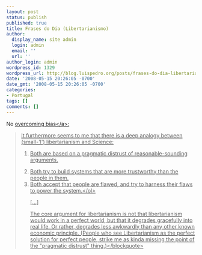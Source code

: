 ```yaml
---
layout: post
status: publish
published: true
title: Frases do Dia (Libertarianismo)
author:
  display_name: site admin
  login: admin
  email: ''
  url: ''
author_login: admin
wordpress_id: 1329
wordpress_url: http://blog.luispedro.org/posts/frases-do-dia-libertarianismo
date: '2008-05-15 20:26:05 -0700'
date_gmt: '2008-05-15 20:26:05 -0700'
categories:
- Portugal
tags: []
comments: []
---
```

<p>No <a href="http:&#47;&#47;www.overcomingbias.com&#47;2008&#47;05&#47;science-doesnt.html">overcoming bias<&#47;a>:</p>
<blockquote><p>
It furthermore seems to me that there is a deep analogy between (small-'l') libertarianism and Science:</p>
<ol>
<li>Both are based on a pragmatic distrust of reasonable-sounding arguments.</p>
<li>Both try to build systems that are more trustworthy than the people in them.
<li>Both accept that people are flawed, and try to harness their flaws to power the system.<&#47;ol>
<p>[...]</p>
<p>The core argument for libertarianism is not that libertarianism would work in a perfect world, but that it degrades gracefully into real life.  Or rather, degrades less awkwardly than any other known economic principle.  (People who see Libertarianism as the perfect solution for perfect people, strike me as kinda missing the point of the "pragmatic distrust" thing.)<&#47;blockquote></p>
